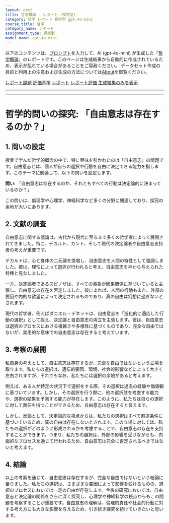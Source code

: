 ```yaml
---
layout: post
title: 哲学概論 - レポート (探究型)
category: 哲学 レポート 探究型 gpt-4o-mini
course_title: 哲学
category_name: レポート
assignment_type: 探究型
model_name: gpt-4o-mini
---
```


以下のコンテンツは、[プロンプト](https://github.com/takedatoshiyuki/synthetic_assignments/tree/main/generated/哲学/gpt-4o-mini/prompt_レポート-探究型.md)を入力して、AI (gpt-4o-mini) が生成した「[哲学概論](/contents/哲学/)」のレポートです。このページは生成結果から自動的に作成されているため、表示が乱れている場合があることをご容赦ください。
データセット作成の目的と利用上の注意および生成の方法については[About](/About)を御覧ください。

[レポート課題](../レポート課題-探究型)
[評価基準](../評価基準-探究型)
[レポート](../レポート-探究型)
[レポート評価](../レポート評価-探究型)
[生成結果のみを表示](https://github.com/takedatoshiyuki/synthetic_assignments/tree/main/generated/哲学/gpt-4o-mini/レポート-探究型.md)
  

***
***
  
# 哲学的問いの探究: 「自由意志は存在するのか？」

## 1. 問いの設定

授業で学んだ哲学的概念の中で、特に興味を引かれたのは「自由意志」の問題です。自由意志とは、個人が自らの選択や行動を自由に決定できる能力を指します。このテーマに関連して、以下の問いを設定します。

**問い:** 「自由意志は存在するのか、それともすべての行動は決定論的に決まっているのか？」

この問いは、倫理学や心理学、神経科学など多くの分野に関連しており、探究の余地が大いにあります。

## 2. 文献の調査

自由意志に関する議論は、古代から現代に至るまで多くの哲学者によって展開されてきました。特に、デカルト、カント、そして現代の決定論者や自由意志支持者の考えが重要です。

デカルトは、心と身体の二元論を提唱し、自由意志を人間の特性として強調しました。彼は、理性によって選択が行われると考え、自由意志を神から与えられた特権と見なしました。

一方、決定論者であるスピノザは、すべての事象が因果関係に基づいていると主張し、自由意志の存在を否定しました。彼によれば、人間の行動もまた、外部の要因や内的な欲望によって決定されるものであり、真の自由は幻想に過ぎないとされます。

現代の哲学者、例えばダニエル・デネットは、自由意志を「進化的に適応した行動の選択」として捉え、決定論と自由意志の両立を主張します。彼は、自由意志は選択のプロセスにおける複雑さや多様性に基づくものであり、完全な自由ではないが、実用的な意味での自由意志は存在すると考えています。

## 3. 考察の展開

私自身の考えとして、自由意志は存在するが、完全な自由ではないという立場を取ります。私たちの選択は、遺伝的要因、環境、社会的影響などによって大きく左右されますが、それでもなお、私たちには選択の余地があると考えます。

例えば、ある人が特定の状況下で選択をする際、その選択は過去の経験や価値観に基づいています。しかし、その選択を行う際に、他の選択肢を考慮する能力や、選択の結果を予測する能力が存在します。このように、私たちは自らの選択に対して責任を持つことができるため、自由意志は存在すると言えます。

しかし、反論として、決定論的な視点からは、私たちの選択はすべて前提条件に基づいているため、真の自由は存在しないとされます。この立場に対しては、私たちの選択がどのように形成されるかを考慮することで、自由意志の存在を支持することができます。つまり、私たちの選択は、外部の影響を受けながらも、内面的なプロセスを通じて行われるため、自由意志は完全に否定されるべきではないと考えます。

## 4. 結論

以上の考察を通じて、自由意志は存在するが、完全な自由ではないという結論に至りました。私たちの選択は、さまざまな要因によって影響を受けるものの、選択のプロセスにおいては一定の自由が存在します。今後の研究においては、自由意志と決定論の関係をさらに深く探究し、心理学や神経科学の視点からもこの問題を考察することが重要です。自由意志の理解は、倫理的責任や社会的行動に対する考え方にも大きな影響を与えるため、引き続き探究を続けていきたいと思います。
